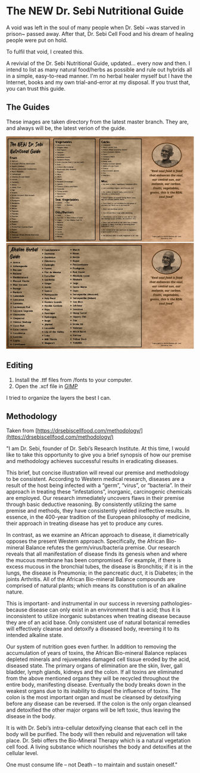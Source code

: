 # The NEW Dr. Sebi Nutritional Guide

A void was left in the soul of many people when Dr. Sebi ~was starved in prison~ passed away. After that, Dr. Sebi Cell Food and his dream of healing people were put on hold.

To fulfil that void, I created this.

A revivial of the Dr. Sebi Nutritional Guide, updated... every now and then. I intend to list as many natural food/herbs as possible and rule out hybrids all in a simple, easy-to-read manner. I'm no herbal healer myself but I have the Internet, books and my own trial-and-error at my disposal. If you trust that, you can trust this guide.

## The Guides

These images are taken directory from the latest master branch. They are, and always will be, the latest verion of the guide.

<img src="https://github.com/TheRealYuno/Nutritional-Guide/blob/master/scan/nutritional.jpg" />

<img src="https://github.com/TheRealYuno/Nutritional-Guide/blob/master/scan/herbal.jpg">

## Editing

1. Install the .ttf files from /fonts to your computer.
2. Open the .xcf file in [GIMP](https://www.gimp.org/)

I tried to organize the layers the best I can. 

## Methodology

Taken from [https://drsebiscellfood.com/methodology/](https://drsebiscellfood.com/methodology/)

"I am Dr. Sebi, founder of Dr. Sebi’s Research Institute. At this time, I would like to take this opportunity to give you a brief synopsis of how our premise and methodology achieves successful results in eradicating diseases.

This brief, but concise illustration will reveal our premise and methodology to be consistent. According to Western medical research, diseases are a result of the host being infected with a “germ”, “virus”, or “bacteria”. In their approach in treating these “infestations”, inorganic, carcinogenic chemicals are employed. Our research immediately uncovers flaws in their premise through basic deductive reasoning. By consistently utilizing the same premise and methods, they have consistently yielded ineffective results. In essence, in the 400-year tradition of the European philosophy of medicine, their approach in treating disease has yet to produce any cures.

In contrast, as we examine an African approach to disease, it diametrically opposes the present Western approach. Specifically, the African Bio-mineral Balance refutes the germ/virus/bacteria premise. Our research reveals that all manifestation of disease finds its genesis when and where the mucous membrane has been compromised. For example, if there is excess mucous in the bronchial tubes, the disease is Bronchitis; if it is in the lungs, the disease is Pneumonia; in the pancreatic duct, it is Diabetes; in the joints Arthritis. All of the African Bio-mineral Balance compounds are comprised of natural plants; which means its constitution is of an alkaline nature.

This is important- and instrumental in our success in reversing pathologies- because disease can only exist in an environment that is acid; thus it is inconsistent to utilize inorganic substances when treating disease because they are of an acid base. Only consistent use of natural botanical remedies will effectively cleanse and detoxify a diseased body, reversing it to its intended alkaline state.

Our system of nutrition goes even further. In addition to removing the accumulation of years of toxins, the African Bio-mineral Balance replaces depleted minerals and rejuvenates damaged cell tissue eroded by the acid, diseased state. The primary organs of elimination are the skin, liver, gall bladder, lymph glands, kidneys and the colon. If all toxins are eliminated from the above mentioned organs they will be recycled throughout the entire body, manifesting disease. Eventually the body breaks down in the weakest organs due to its inability to dispel the influence of toxins. The colon is the most important organ and must be cleansed by detoxifying before any disease can be reversed. If the colon is the only organ cleansed and detoxified the other major organs will be left toxic, thus leaving the disease in the body.

It is with Dr. Sebi’s intra-cellular detoxifying cleanse that each cell in the body will be purified. The body will then rebuild and rejuvenation will take place. Dr. Sebi offers the Bio-Mineral Therapy which is a natural vegetation cell food. A living substance which nourishes the body and detoxifies at the cellular level.

One must consume life – not Death – to maintain and sustain oneself."
